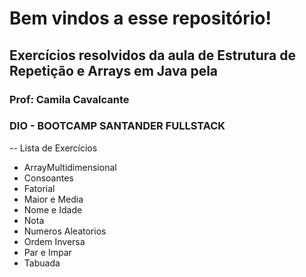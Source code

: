 # Bem vindos a esse repositório!

## Exercícios resolvidos da aula de Estrutura de Repetição e Arrays em Java pela 
### Prof: Camila Cavalcante

### DIO - BOOTCAMP SANTANDER FULLSTACK

-- Lista de Exercícios
- ArrayMultidimensional
- Consoantes
- Fatorial
- Maior e Media
- Nome e Idade
- Nota
- Numeros Aleatorios
- Ordem Inversa
- Par e Impar
- Tabuada
